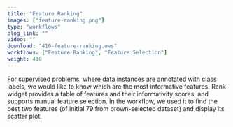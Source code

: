 ```yaml
---
title: "Feature Ranking"
images: ["feature-ranking.png"]
type: "workflows"
blog_link: ""
video: ""
download: "410-feature-ranking.ows"
workflows: ["Feature Ranking", "Feature Selection"]
weight: 410
---
```


For supervised problems, where data instances are annotated with class labels, we would like to know which are the most informative features. Rank widget provides a table of features and their informativity scores, and supports manual feature selection. In the workflow, we used it to find the best two features (of initial 79 from brown-selected dataset) and display its scatter plot.

